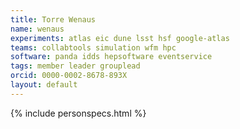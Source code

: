```yaml
---
title: Torre Wenaus
name: wenaus
experiments: atlas eic dune lsst hsf google-atlas
teams: collabtools simulation wfm hpc
software: panda idds hepsoftware eventservice
tags: member leader grouplead
orcid: 0000-0002-8678-893X
layout: default
---
```


{% include personspecs.html %}
